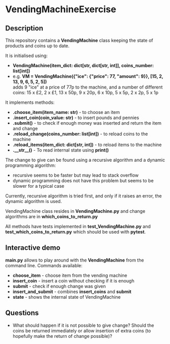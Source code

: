 # VendingMachineExercise
## Description
This repository contains a **VendingMachine** class keeping the state of products and coins up to date.

It is initialised using:
- **VendingMachine(item_dict: dict[str, dict[str, int]], coins_number: list[int])** 
- e.g. **VM = VendingMachine({"ice": {"price": 77, "amount": 9}}, [15, 2, 13, 9, 6, 5, 2, 5])**  
adds 9 "ice" at a price of 77p to the machine, and a number of different coins: 15 x £2, 2 x £1, 13 x 50p, 9 x 20p, 6 x 10p, 5 x 5p, 2 x 2p, 5 x 1p

It implements methods:
- **.choose_item(item_name: str)** - to choose an item
- **.insert_coin(coin_value: str)** - to insert pounds and pennies
- **.submit()** - to check if enough money was inserted and return the item and change
- **.reload_change(coins_number: list[int])** - to reload coins to the machine
- **.reload_items(item_dict: dict[str, int])** - to reload items to the machine
- **.\_\_str\_\_()** - To read internal state using **print()**

The change to give can be found using a recursive algorithm and a dynamic programming algorithm:
- recursive seems to be faster but may lead to stack overflow
- dynamic programming does not have this problem but seems to be slower for a typical case
    
Currently, recursive algorithm is tried first, and only if it raises an error, the dynamic algorithm is used.

VendingMachine class resides in **VendingMachine.py** and change algorithms are in **which_coins_to_return.py**

All methods have tests implemented in **test_VendingMachine.py** and **test_which_coins_to_return.py** which should be used with **pytest**.

## Interactive demo
**main.py** allows to play around with the **VendingMachine** from the command line.
Commands available:
- **choose_item** - choose item from the vending machine
- **insert_coin** - insert a coin without checking if it is enough
- **submit** - check if enough change was given
- **insert_and_submit** - combines **insert_coins** and **submit**
- **state** - shows the internal state of VendingMachine

## Questions
- What should happen if it is not possible to give change? Should the coins be returned immediately or allow insertion of extra coins (to hopefully make the return of change possible)?